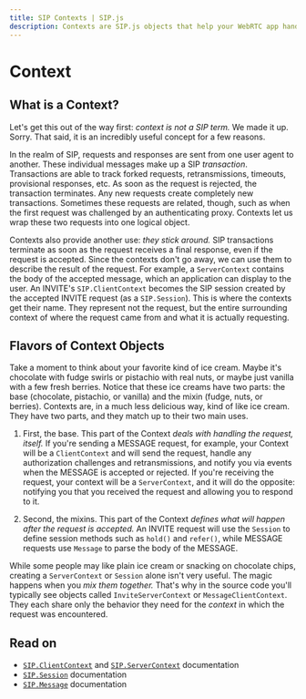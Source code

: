 ```yaml
---
title: SIP Contexts | SIP.js
description: Contexts are SIP.js objects that help your WebRTC app handle SIP requests and define what happens after a request is accepted.
---
```


# Context

## What is a Context?

Let's get this out of the way first:  *context is not a SIP term.*  We made it up. Sorry. That said, it is an incredibly useful concept for a few reasons.

In the realm of SIP, requests and responses are sent from one user agent to another. These individual messages make up a SIP *transaction*. Transactions are able to track forked requests, retransmissions, timeouts, provisional responses, etc. As soon as the request is rejected, the transaction terminates. Any new requests create completely new transactions. Sometimes these requests are related, though, such as when the first request was challenged by an authenticating proxy.  Contexts let us wrap these two requests into one logical object.

Contexts also provide another use:  *they stick around.* SIP transactions terminate as soon as the request receives a final response, even if the request is accepted. Since the contexts don't go away, we can use them to describe the result of the request.  For example, a `ServerContext` contains the body of the accepted message, which an application can display to the user. An INVITE's `SIP.ClientContext` becomes the SIP session created by the accepted INVITE request (as a `SIP.Session`). This is where the contexts get their name. They represent not the request, but the entire surrounding context of where the request came from and what it is actually requesting.

## Flavors of Context Objects

Take a moment to think about your favorite kind of ice cream. Maybe it's chocolate with fudge swirls or pistachio with real nuts, or maybe just vanilla with a few fresh berries. Notice that these ice creams have two parts: the base (chocolate, pistachio, or vanilla) and the mixin (fudge, nuts, or berries). Contexts are, in a much less delicious way, kind of like ice cream. They have two parts, and they match up to their two main uses.

1. First, the base. This part of the Context *deals with handling the request, itself.* If you're sending a MESSAGE request, for example, your Context will be a `ClientContext` and will send the request, handle any authorization challenges and retransmissions, and notify you via events when the MESSAGE is accepted or rejected. If you're receiving the request, your context will be a `ServerContext`, and it will do the opposite:  notifying you that you received the request and allowing you to respond to it.

2. Second, the mixins. This part of the Context *defines what will happen after the request is accepted.*  An INVITE request will use the `Session` to define session methods such as `hold()` and `refer()`, while MESSAGE requests use `Message` to parse the body of the MESSAGE.

While some people may like plain ice cream or snacking on chocolate chips, creating a `ServerContext` or `Session` alone isn't very useful. The magic happens when you *mix them together.* That's why in the source code you'll typically see objects called `InviteServerContext` or `MessageClientContext`. They each share only the behavior they need for the *context* in which the request was encountered.

## Read on

* [`SIP.ClientContext`](../context/client/) and [`SIP.ServerContext`](../context/server/) documentation
* [`SIP.Session`](../session) documentation
* [`SIP.Message`](../message) documentation


